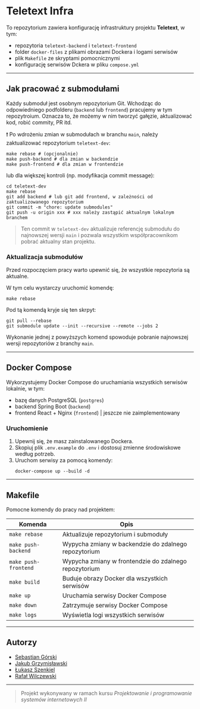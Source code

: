 # Teletext Infra

To repozytorium zawiera konfigurację infrastruktury projektu **Teletext**, w tym:
- repozytoria `teletext-backend` i `teletext-frontend`
- folder `docker-files` z plikami obrazami Dockera i logami serwisów
- plik `Makefile` ze skryptami pomocnicznymi
- konfigurację serwisów Dckera w pliku `compose.yml` 

---

## Jak pracować z submodułami

Każdy submoduł jest osobnym repozytorium Git. Wchodząc do odpowiedniego podfolderu (`backend` lub `frontend`) pracujemy w tym repozytroium. Oznacza to, że możemy w nim tworzyć gałęzie, aktualizować kod, robić commity, PR itd.

:exclamation: Po wdrożeniu zmian w submodułach w branchu `main`, należy zaktualizować repozytorium `teletext-dev`:

```
make rebase # (opcjonalnie)
make push-backend # dla zmian w backendzie
make push-frontend # dla zmian w frontendzie
```

lub dla większej kontroli (np. modyfikacja commit message):

```
cd teletext-dev
make rebase
git add backend # lub git add frontend, w zależności od zaktualizowanego repozytorium
git commit -m "chore: update submodules"
git push -u origin xxx # xxx należy zastąpić aktualnym lokalnym branchem
```

> Ten commit w `teletext-dev` aktualizuje referencję submodułu do najnowszej wersji `main` i pozwala wszystkim współpracownikom pobrać aktualny stan projektu.

### Aktualizacja submodułów

Przed rozpoczęciem pracy warto upewnić się, że wszystkie repozytoria są aktualne. 

W tym celu wystarczy uruchomić komendę:
```
make rebase
```

Pod tą komendą kryje się ten skrpyt:
```
git pull --rebase
git submodule update --init --recursive --remote --jobs 2
```

Wykonanie jednej z powyższych komend spowoduje pobranie najnowszej wersji repozytoriów z branchy `main`.

---

## Docker Compose

Wykorzystujemy Docker Compose do uruchamiania wszystkich serwisów lokalnie, w tym:
- bazę danych PostgreSQL (`postgres`)
- backend Spring Boot (`backend`)
- frontend React + Nginx (`frontend`) | jeszcze nie zaimplementowany

### Uruchomienie
1. Upewnij się, że masz zainstalowanego Dockera.
2. Skopiuj plik `.env.example` do `.env` i dostosuj zmienne środowiskowe według potrzeb.
3. Uruchom serwisy za pomocą komendy:
   ```
   docker-compose up --build -d
   ```

---

## Makefile

Pomocne komendy do pracy nad projektem:

| Komenda              | Opis                                                  |
|----------------------|-------------------------------------------------------|
| `make rebase`        | Aktualizuje repozytorium i submoduły                  |
| `make push-backend`  | Wypycha zmiany w backendzie do zdalnego repozytorium  |
| `make push-frontend` | Wypycha zmiany w frontendzie do zdalnego repozytorium |
| `make build`         | Buduje obrazy Docker dla wszystkich serwisów          |
| `make up`            | Uruchamia serwisy Docker Compose                      |
| `make down`          | Zatrzymuje serwisy Docker Compose                     |
| `make logs`          | Wyświetla logi wszystkich serwisów                    |

---

## Autorzy
- [Sebastian Górski](https://github.com/sgorski00/)
- [Jakub Grzymisławski](https://github.com/jgrzymislawski/)
- [Łukasz Szenkiel](https://github.com/lukaszsz1991/)
- [Rafał Wilczewski](https://github.com/Rafal-wq/)

---

> Projekt wykonywany w ramach kursu *Projektowanie i programowanie systemów internetowych II*

